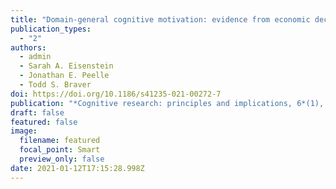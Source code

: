 ```yaml
---
title: "Domain-general cognitive motivation: evidence from economic decision-making"
publication_types:
  - "2"
authors:
  - admin
  - Sarah A. Eisenstein
  - Jonathan E. Peelle
  - Todd S. Braver
doi: https://doi.org/10.1186/s41235-021-00272-7
publication: "*Cognitive research: principles and implications, 6*(1), 1-9"
draft: false
featured: false
image:
  filename: featured
  focal_point: Smart
  preview_only: false
date: 2021-01-12T17:15:28.998Z
---
```

